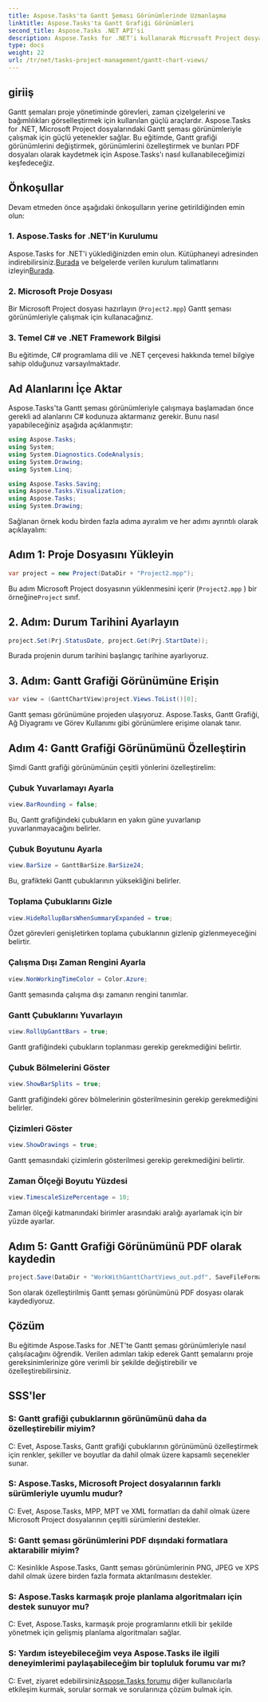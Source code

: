 ```yaml
---
title: Aspose.Tasks'ta Gantt Şeması Görünümlerinde Uzmanlaşma
linktitle: Aspose.Tasks'ta Gantt Grafiği Görünümleri
second_title: Aspose.Tasks .NET API'si
description: Aspose.Tasks for .NET'i kullanarak Microsoft Project dosyalarındaki Gantt şeması görünümlerini nasıl özelleştireceğinizi öğrenin. Etkin proje yönetimi için adım adım kılavuz.
type: docs
weight: 22
url: /tr/net/tasks-project-management/gantt-chart-views/
---
```

## giriiş
Gantt şemaları proje yönetiminde görevleri, zaman çizelgelerini ve bağımlılıkları görselleştirmek için kullanılan güçlü araçlardır. Aspose.Tasks for .NET, Microsoft Project dosyalarındaki Gantt şeması görünümleriyle çalışmak için güçlü yetenekler sağlar. Bu eğitimde, Gantt grafiği görünümlerini değiştirmek, görünümlerini özelleştirmek ve bunları PDF dosyaları olarak kaydetmek için Aspose.Tasks'ı nasıl kullanabileceğimizi keşfedeceğiz.
## Önkoşullar
Devam etmeden önce aşağıdaki önkoşulların yerine getirildiğinden emin olun:
### 1. Aspose.Tasks for .NET'in Kurulumu
 Aspose.Tasks for .NET'i yüklediğinizden emin olun. Kütüphaneyi adresinden indirebilirsiniz.[Burada](https://releases.aspose.com/tasks/net/) ve belgelerde verilen kurulum talimatlarını izleyin[Burada](https://reference.aspose.com/tasks/net/).
### 2. Microsoft Proje Dosyası
Bir Microsoft Project dosyası hazırlayın (`Project2.mpp`) Gantt şeması görünümleriyle çalışmak için kullanacağınız.
### 3. Temel C# ve .NET Framework Bilgisi
Bu eğitimde, C# programlama dili ve .NET çerçevesi hakkında temel bilgiye sahip olduğunuz varsayılmaktadır.
## Ad Alanlarını İçe Aktar
Aspose.Tasks'ta Gantt şeması görünümleriyle çalışmaya başlamadan önce gerekli ad alanlarını C# kodunuza aktarmanız gerekir. Bunu nasıl yapabileceğiniz aşağıda açıklanmıştır:

```csharp
using Aspose.Tasks;
using System;
using System.Diagnostics.CodeAnalysis;
using System.Drawing;
using System.Linq;

using Aspose.Tasks.Saving;
using Aspose.Tasks.Visualization;
using Aspose.Tasks;
using System.Drawing;
```

Sağlanan örnek kodu birden fazla adıma ayıralım ve her adımı ayrıntılı olarak açıklayalım:
## Adım 1: Proje Dosyasını Yükleyin
```csharp
var project = new Project(DataDir + "Project2.mpp");
```
Bu adım Microsoft Project dosyasının yüklenmesini içerir (`Project2.mpp` ) bir örneğine`Project` sınıf.
## 2. Adım: Durum Tarihini Ayarlayın
```csharp
project.Set(Prj.StatusDate, project.Get(Prj.StartDate));
```
Burada projenin durum tarihini başlangıç tarihine ayarlıyoruz.
## 3. Adım: Gantt Grafiği Görünümüne Erişin
```csharp
var view = (GanttChartView)project.Views.ToList()[0];
```
Gantt şeması görünümüne projeden ulaşıyoruz. Aspose.Tasks, Gantt Grafiği, Ağ Diyagramı ve Görev Kullanımı gibi görünümlere erişime olanak tanır.
## Adım 4: Gantt Grafiği Görünümünü Özelleştirin
Şimdi Gantt grafiği görünümünün çeşitli yönlerini özelleştirelim:
### Çubuk Yuvarlamayı Ayarla
```csharp
view.BarRounding = false;
```
Bu, Gantt grafiğindeki çubukların en yakın güne yuvarlanıp yuvarlanmayacağını belirler.
### Çubuk Boyutunu Ayarla
```csharp
view.BarSize = GanttBarSize.BarSize24;
```
Bu, grafikteki Gantt çubuklarının yüksekliğini belirler.
### Toplama Çubuklarını Gizle
```csharp
view.HideRollupBarsWhenSummaryExpanded = true;
```
Özet görevleri genişletirken toplama çubuklarının gizlenip gizlenmeyeceğini belirtir.
### Çalışma Dışı Zaman Rengini Ayarla
```csharp
view.NonWorkingTimeColor = Color.Azure;
```
Gantt şemasında çalışma dışı zamanın rengini tanımlar.
### Gantt Çubuklarını Yuvarlayın
```csharp
view.RollUpGanttBars = true;
```
Gantt grafiğindeki çubukların toplanması gerekip gerekmediğini belirtir.
### Çubuk Bölmelerini Göster
```csharp
view.ShowBarSplits = true;
```
Gantt grafiğindeki görev bölmelerinin gösterilmesinin gerekip gerekmediğini belirler.
### Çizimleri Göster
```csharp
view.ShowDrawings = true;
```
Gantt şemasındaki çizimlerin gösterilmesi gerekip gerekmediğini belirtir.
### Zaman Ölçeği Boyutu Yüzdesi
```csharp
view.TimescaleSizePercentage = 10;
```
Zaman ölçeği katmanındaki birimler arasındaki aralığı ayarlamak için bir yüzde ayarlar.
## Adım 5: Gantt Grafiği Görünümünü PDF olarak kaydedin
```csharp
project.Save(DataDir + "WorkWithGanttChartViews_out.pdf", SaveFileFormat.Pdf);
```
Son olarak özelleştirilmiş Gantt şeması görünümünü PDF dosyası olarak kaydediyoruz.
## Çözüm
Bu eğitimde Aspose.Tasks for .NET'te Gantt şeması görünümleriyle nasıl çalışılacağını öğrendik. Verilen adımları takip ederek Gantt şemalarını proje gereksinimlerinize göre verimli bir şekilde değiştirebilir ve özelleştirebilirsiniz.
## SSS'ler
### S: Gantt grafiği çubuklarının görünümünü daha da özelleştirebilir miyim?
C: Evet, Aspose.Tasks, Gantt grafiği çubuklarının görünümünü özelleştirmek için renkler, şekiller ve boyutlar da dahil olmak üzere kapsamlı seçenekler sunar.
### S: Aspose.Tasks, Microsoft Project dosyalarının farklı sürümleriyle uyumlu mudur?
C: Evet, Aspose.Tasks, MPP, MPT ve XML formatları da dahil olmak üzere Microsoft Project dosyalarının çeşitli sürümlerini destekler.
### S: Gantt şeması görünümlerini PDF dışındaki formatlara aktarabilir miyim?
C: Kesinlikle Aspose.Tasks, Gantt şeması görünümlerinin PNG, JPEG ve XPS dahil olmak üzere birden fazla formata aktarılmasını destekler.
### S: Aspose.Tasks karmaşık proje planlama algoritmaları için destek sunuyor mu?
C: Evet, Aspose.Tasks, karmaşık proje programlarını etkili bir şekilde yönetmek için gelişmiş planlama algoritmaları sağlar.
### S: Yardım isteyebileceğim veya Aspose.Tasks ile ilgili deneyimlerimi paylaşabileceğim bir topluluk forumu var mı?
 C: Evet, ziyaret edebilirsiniz[Aspose.Tasks forumu](https://forum.aspose.com/c/tasks/15) diğer kullanıcılarla etkileşim kurmak, sorular sormak ve sorularınıza çözüm bulmak için.
